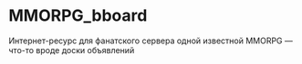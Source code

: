 # MMORPG_bboard
Интернет-ресурс для фанатского сервера одной известной MMORPG — что-то вроде доски объявлений
